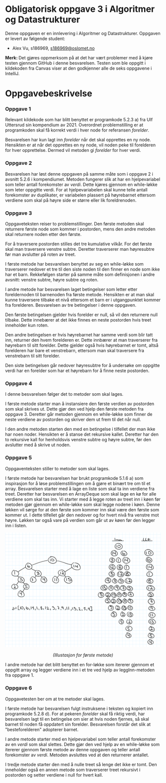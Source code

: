# Obligatorisk oppgave 3 i Algoritmer og Datastrukturer

Denne oppgaven er en innlevering i Algoritmer og Datastrukturer. 
Oppgaven er levert av følgende student:
* Alex Vu, s186969, s186969@oslomet.no

<p><b>Merk: </b>Det gjøres oppmerksom på at det har vært problemer med å kjøre testen gjennom GitHub i denne 
besvarelsen. Testen som ble oppgitt i kildekoden fra Canvas viser at den godkjenner alle de seks oppgavene i 
IntelliJ.</p>

# Oppgavebeskrivelse

<h3>Oppgave 1</h3>
<p>Relevant kildekode som har blitt benyttet er programkode 5.2.3 a) fra Ulf Uttersrud sin kompendium av 2021. 
Overordnet problemstilling er at programkoden skal få korrekt verdi i hver node for referansen <i>forelder</i>.</p>

<p>Besvarelsen har kun lagt inn <i>forelder</i> når det skal opprettes en ny node. Hensikten er at når det 
opprettes en ny node, vil noden peke til forelderen for hver opprettelse. Dermed vil metoden gi <i>forelder</i> 
for hver verdi.</p>

<h3>Oppgave 2</h3>
<p>Besvarelsen har løst denne oppgaven på samme måte som i oppgave 2 i avsnitt 5.2.6 i kompendiumet. Metoden fungerer 
slik at har en hjelpevariabel som teller antall forekomster av <i>verdi</i>. Dette kjøres gjennom en while-løkke som 
leter oppgitte verdi. For at hjelpevariabelen skal kunne telle antall forekomster av duplikater, er variabelen plassert
på høyrebarnet ettersom verdiene som skal på høyre side er større eller lik foreldrenoden.</p>

<h3>Oppgave 3</h3>
<p>Oppgaveteksten reiser to problemstillinger. Den første metoden skal returnere første node som kommer i postorden, 
mens den andre metoden skal returnere noden etter den første.</p>

<p>For å traversere postorden stilles det tre kumulative vilkår. For det første skal man traversere venstre subtre. 
Deretter traverserer man høyresubtre før man avslutter på roten av treet.</p>

<p>I første metode har besvarelsen benyttet av seg en while-løkke som traverserer nedover et tre til den siste noden
til den finner en node som ikke har et barn. Rekkefølgen starter på samme måte som definisjonen i andre avsnitt: venstre 
subtre, høyre subtre og roten.</p>

<p>I andre metode har besvarelsen laget betingelser som letter etter foreldernoden til barnenoden fra første metode. 
Hensikten er at man skal kunne traversere tilbake et nivå ettersom et barn er i utgangpunktet kommer fra forelderen. 
Besvarelsen av tre betingelser i denne oppgaven.</p>

<p>Den første betingelsen gjelder hvis  forelder er null, så vil den returnere null tilbake. Dette innebærer at det 
ikke finnes en neste postorden hvis treet inneholder kun roten.</p>

<p>Den andre betingelsen er hvis høyrebarnet har samme verdi som blir tatt inn, returner den hvem 
forelderen er. Dette innbærer at man traverserer fra høyrebarn til sitt forelder. Dette gjelder også hvis 
høyrebarnet er tomt, altså forelderen har bare et venstrebarn, ettersom man skal traversere fra venstrebarn til 
sitt forelder.</p>

<p>Den siste betingelsen går nedover høyresubtre for å undersøke om oppgitte verdi har en forelder som har 
et høyrebarn for å finne neste postorden.</p>

<h3>Oppgave 4</h3>
<p>I denne besvarelsen følger det to metoder som skal lages.</p>

<p>I første metode starter man å instansiere den første verdien av postorden som skal skrives ut. Dette gjør den 
ved hjelp den første metoden fra oppgave 3. Deretter går metoden gjennom en while-løkke som finner de neste verdiene 
av postorden og skriver dem ut frem til det når null.</p>

<p>I den andre metoden starten den med en betingelse i tilfellet der man ikke har noen noder. Hensikten er å stanse det 
rekursive kallet. Deretter har den to rekursive kall for henholdsvis venstre subtre og høyre subtre, før den 
avslutter med å skrive ut noden.</p>

<h3>Oppgave 5</h3>
<p>Oppgaventeksten stiller to metoder som skal lages.</p>

<p>I første metode har besvarelsen har brukt programkode 5.1.6 a) som inspirasjon for å løse problemstillingen om å 
gjøre et binært tre om til et array. Besvarelsen starter med å lage en liste som skal ta inn verdiene fra treet. 
Deretter har besvarelsen en ArrayDeque som skal lage en kø for alle verdiene som skal tas inn. Vi starter med å legge 
roten av treet inn i køen før metoden gjør gjennom en while-løkke som skal legge nodene i køen. Denne løkken vil sørge 
for at den første som kommer inn skal være den første som kommer ut. I dette tilfellet går den nedover og for hvert 
nivå fra venstre mot høyre. Løkken tar også vare på verdien som går ut av køen før den legger inn i listen.</p>

<div style="text-align: center"><img src="img/img.png"></div>
<div style="text-align: center"><p><i>(Illustasjon for første metode)</i></p></div>

<p>I andre metode har det blitt benyttet en for-løkke som itererer gjennom et oppgitt array og legger verdiene inn i 
et tre ved hjelp av leggInn-metoden fra oppgave 1.</p>

<h3>Oppgave 6</h3>
<p>Oppgavetesten ber om at tre metoder skal lages.</p>

<p>I første metode har besvarelsen fulgt instruksene i teksten og kopiert inn programkode 5.2.8 d). For at pekeren 
<i>forelder</i> skal få riktig verdi, har besvarelsen lagt til en betingelse om sier at hvis noden fjernes, 
så skal barnet til noden få oppdatert sin forelder. Besvarelsen forstår det slik at "besteforelderen" adopterer 
barnet.</p>

<p>I andre metode starter med en hjelpevariabel som teller antall forekomster av en <i>verdi</i> som skal slettes.
Dette gjør den ved hjelp av en while-løkke som itererer gjennom første metode av denne oppgaven og teller antall 
forekomster av <i>verdi</i>. Metoden avsluttes ved at den returnerer antallet.</p>

<p>I tredje metode starter den med å nulle treet så lenge det ikke er tomt. Den inneholder også en annen metode som 
traverserer treet rekursivt i postorden og setter verdiene i null for hvert kall. </p>